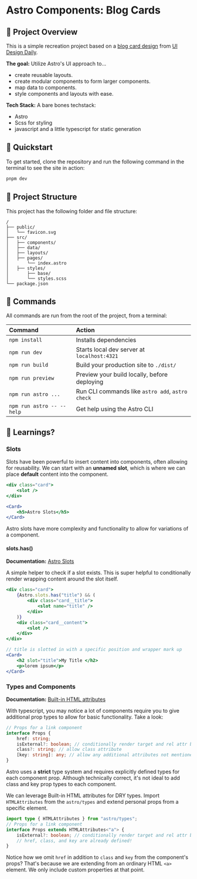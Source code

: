 # Astro Components: Blog Cards

## 📝 Project Overview

This is a simple recreation project based on a [blog card design](https://www.uidesigndaily.com/posts/sketch-blog-cards-post-article-thumbnail-day-997) from [UI Design Daily](https://www.uidesigndaily.com).

**The goal:** Utilize Astro's UI approach to...

- create reusable layouts.
- create modular components to form larger components.
- map data to components.
- style components and layouts with ease.

**Tech Stack:** A bare bones techstack:

- Astro
- Scss for styling
- javascript and a little typescript for static generation

## 🍃 Quickstart

To get started, clone the repository and run the following command in the terminal to see the site in action:

```sh
pnpm dev
```

## 🚀 Project Structure

This project has the following folder and file structure:

```text
/
├── public/
│   └── favicon.svg
├── src/
│   ├── components/
│   ├── data/
│   ├── layouts/
│   ├── pages/
│       └── index.astro
│   ├── styles/
│       ├── base/
│       └── styles.scss
└── package.json
```

## 🧞 Commands

All commands are run from the root of the project, from a terminal:

| Command                   | Action                                           |
| :------------------------ | :----------------------------------------------- |
| `npm install`             | Installs dependencies                            |
| `npm run dev`             | Starts local dev server at `localhost:4321`      |
| `npm run build`           | Build your production site to `./dist/`          |
| `npm run preview`         | Preview your build locally, before deploying     |
| `npm run astro ...`       | Run CLI commands like `astro add`, `astro check` |
| `npm run astro -- --help` | Get help using the Astro CLI                     |

## 👀 Learnings?

### Slots

Slots have been powerful to insert content into components, often allowing for reusability. We can start with an **unnamed slot**, which is where we can place **default** content into the component.

```jsx
<div class="card">
	<slot />
</div>
```

```jsx
<Card>
	<h5>Astro Slots</h5>
</Card>
```

Astro slots have more complexity and functionality to allow for variations of a component.

#### slots.has()

**Documentation:** [Astro Slots](https://docs.astro.build/en/reference/astro-syntax/#astroslots)

A simple helper to check if a slot exists. This is super helpful to conditionally render wrapping content around the slot itself.

```jsx
<div class="card">
	{Astro.slots.has("title") && (
		<div class="card__title">
			<slot name="title" />
		</div>
	)}
	<div class="card__content">
		<slot />
	</div>
</div>
```

```jsx
// title is slotted in with a specific position and wrapper mark up
<Card>
	<h2 slot="title">My Title </h2>
	<p>lorem ipsum</p>
</Card>
```

### Types and Components

**Documentation:** [Built-in HTML attributes](https://docs.astro.build/en/guides/typescript/#built-in-html-attributes)

With typescript, you may notice a lot of components require you to give additional prop types to allow for basic functionality. Take a look:

```typescript
// Props for a link component
interface Props {
	href: string;
	isExternal?: boolean; // conditionally render target and rel attr based on boolean
	class?: string; // allow class attribute
	[key: string]: any; // allow any additional attributes not mentioned
}
```

Astro uses a **strict** type system and requires explicitly defined types for each component prop. Although technically correct, it's not ideal to add class and key prop types to each component.

We can leverage Built-in HTML attributes for DRY types. Import `HTMLAttributes` from the `astro/types` and extend personal props from a specific element.

```typescript
import type { HTMLAttributes } from "astro/types";
// Props for a link component
interface Props extends HTMLAttributes<"a"> {
	isExternal?: boolean; // conditionally render target and rel attr based on boolean
	// href, class, and key are already defined!
}
```

Notice how we omit `href` in addition to `class` and `key` from the component's props? That's because we are extending from an ordinary HTML `<a>` element. We only include custom properties at that point.

